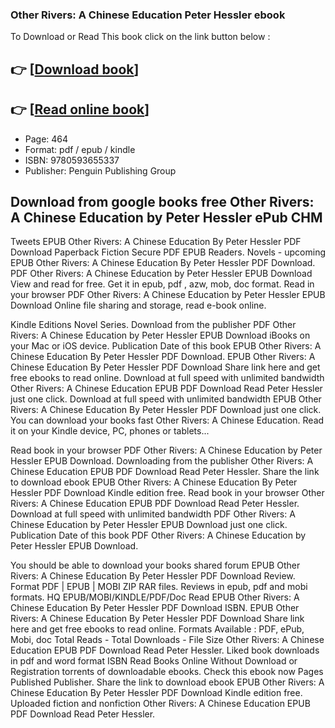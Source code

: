 ### Other Rivers: A Chinese Education Peter Hessler ebook

To Download or Read This book click on the link button below :

## 👉  [**[Download book](http://get-pdfs.com/download.php?group=book&from=github.com&id=714088&lnk=1065 "Download book")**]

## 👉  [**[Read online book](http://get-pdfs.com/download.php?group=book&from=github.com&id=714088&lnk=1065 "Read online book")**]


* Page: 464
* Format: pdf / epub / kindle
* ISBN: 9780593655337
* Publisher: Penguin Publishing Group



## Download from google books free Other Rivers: A Chinese Education by Peter Hessler ePub CHM


Tweets EPUB Other Rivers: A Chinese Education By Peter Hessler PDF Download Paperback Fiction Secure PDF EPUB Readers. Novels - upcoming EPUB Other Rivers: A Chinese Education By Peter Hessler PDF Download. PDF Other Rivers: A Chinese Education by Peter Hessler EPUB Download View and read for free. Get it in epub, pdf , azw, mob, doc format. Read in your browser PDF Other Rivers: A Chinese Education by Peter Hessler EPUB Download Online file sharing and storage, read e-book online.

Kindle Editions Novel Series. Download from the publisher PDF Other Rivers: A Chinese Education by Peter Hessler EPUB Download iBooks on your Mac or iOS device. Publication Date of this book EPUB Other Rivers: A Chinese Education By Peter Hessler PDF Download. EPUB Other Rivers: A Chinese Education By Peter Hessler PDF Download Share link here and get free ebooks to read online. Download at full speed with unlimited bandwidth Other Rivers: A Chinese Education EPUB PDF Download Read Peter Hessler just one click. Download at full speed with unlimited bandwidth EPUB Other Rivers: A Chinese Education By Peter Hessler PDF Download just one click. You can download your books fast Other Rivers: A Chinese Education. Read it on your Kindle device, PC, phones or tablets...

Read book in your browser PDF Other Rivers: A Chinese Education by Peter Hessler EPUB Download. Downloading from the publisher Other Rivers: A Chinese Education EPUB PDF Download Read Peter Hessler. Share the link to download ebook EPUB Other Rivers: A Chinese Education By Peter Hessler PDF Download Kindle edition free. Read book in your browser Other Rivers: A Chinese Education EPUB PDF Download Read Peter Hessler. Download at full speed with unlimited bandwidth PDF Other Rivers: A Chinese Education by Peter Hessler EPUB Download just one click. Publication Date of this book PDF Other Rivers: A Chinese Education by Peter Hessler EPUB Download.

You should be able to download your books shared forum EPUB Other Rivers: A Chinese Education By Peter Hessler PDF Download Review. Format PDF | EPUB | MOBI ZIP RAR files. Reviews in epub, pdf and mobi formats. HQ EPUB/MOBI/KINDLE/PDF/Doc Read EPUB Other Rivers: A Chinese Education By Peter Hessler PDF Download ISBN. EPUB Other Rivers: A Chinese Education By Peter Hessler PDF Download Share link here and get free ebooks to read online. Formats Available : PDF, ePub, Mobi, doc Total Reads - Total Downloads - File Size Other Rivers: A Chinese Education EPUB PDF Download Read Peter Hessler. Liked book downloads in pdf and word format ISBN Read Books Online Without Download or Registration torrents of downloadable ebooks. Check this ebook now Pages Published Publisher. Share the link to download ebook EPUB Other Rivers: A Chinese Education By Peter Hessler PDF Download Kindle edition free. Uploaded fiction and nonfiction Other Rivers: A Chinese Education EPUB PDF Download Read Peter Hessler.





